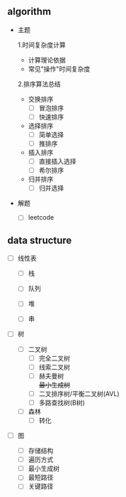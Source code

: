 ## algorithm

- 主题

    1.时间复杂度计算
     - 计算理论依据
     - 常见"操作"时间复杂度

    2.排序算法总结  
    
     - 交换排序
       - [ ] 冒泡排序
       - [ ] 快速排序
     - 选择排序
       - [ ] 简单选择
       - [ ] 推排序
     - 插入排序
       - [ ] 直接插入选择
       - [ ] 希尔排序
     - 归并排序
       - [ ] 归并选择

- 解题
    - [ ] leetcode

## data structure

- [ ] 线性表

    - [ ] 栈

    - [ ] 队列

    - [ ] 堆

    - [ ] 串

- [ ] 树

    - [ ] 二叉树
        - [ ] 完全二叉树
        - [ ] 线索二叉树
        - [ ] 赫夫曼树  
        ~~最小生成树~~
        - [ ] 二叉排序树/平衡二叉树(AVL)
        - [ ] 多路查找树(B树)

    - [ ] 森林
        - [ ] 转化

- [ ] 图
    - [ ] 存储结构
    - [ ] 遍历方式
    - [ ] 最小生成树
    - [ ] 最短路径
    - [ ] 关键路径
